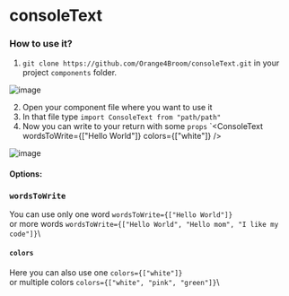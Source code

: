 # consoleText

### How to use it?

1. `git clone https://github.com/Orange4Broom/consoleText.git` in your project `components` folder.

![image](https://user-images.githubusercontent.com/106157524/225255674-3eceb36b-7ae1-4a25-8ebc-83050124bce3.png)

2. Open your component file where you want to use it
3. In that file type `import ConsoleText from "path/path"`
4. Now you can write to your return with some `props` `<ConsoleText wordsToWrite={["Hello World"]} colors={["white"]} />

![image](https://user-images.githubusercontent.com/106157524/225254864-0c2fe5f5-c1c1-4d95-8c53-956b9be93db5.png)



#### Options:
### `wordsToWrite`
You can use only one word `wordsToWrite={["Hello World"]}`\
or more words `wordsToWrite={["Hello World", "Hello mom", "I like my code"]}`\

#### `colors`
Here you can also use one `colors={["white"]}`\
or multiple colors `colors={["white", "pink", "green"]}`\
